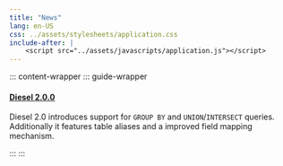 ```yaml
---
title: "News"
lang: en-US
css: ../assets/stylesheets/application.css
include-after: |
    <script src="../assets/javascripts/application.js"></script>
---
```


::: content-wrapper
::: guide-wrapper

#### [Diesel 2.0.0](./2_0_0_release.html)

Diesel 2.0 introduces support for `GROUP BY` and `UNION`/`INTERSECT` queries. Additionally it features table aliases and a improved field mapping mechanism.

:::
:::
